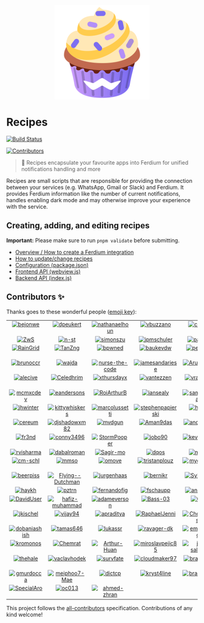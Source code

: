 <p align="center">
    <a href="https://ferdium.org/services">
      <img src="./logo.svg" alt="" width="250"/>
    </a>
</p>

# Recipes

<a href="https://github.com/ferdium/ferdium-recipes/actions/workflows/builds.yml"><img alt="Build Status" src="https://github.com/ferdium/ferdium-recipes/actions/workflows/builds.yml/badge.svg?branch=main&event=push"></a>
<!-- ALL-CONTRIBUTORS-BADGE:START - Do not remove or modify this section -->
<a href='#contributors-'><img src='https://img.shields.io/badge/contributors-135-default.svg?logo=github' alt='Contributors'/></a>
<!-- ALL-CONTRIBUTORS-BADGE:END -->
<!-- TODO: Uncomment once we get funding sorted
<a href="#backers-via-opencollective"><img alt="Open Collective backers" src="https://img.shields.io/opencollective/backers/getferdi?logo=open-collective"></a>
-->

> 🍰 Recipes encapsulate your favourite apps into Ferdium for unified notifications handling and more

Recipes are small scripts that are responsible for providing the connection between your services (e.g. WhatsApp, Gmail or Slack) and Ferdium. It provides Ferdium information like the number of current notifications, handles enabling dark mode and may otherwise improve your experience with the service.

## Creating, adding, and editing recipes

**Important:** Please make sure to run `pnpm validate` before submitting.

* [Overview / How to create a Ferdium integration](docs/integration.md)
* [How to update/change recipes](docs/updating.md)
* [Configuration (package.json)](docs/configuration.md)
* [Frontend API (webview.js)](docs/frontend_api.md)
* [Backend API (index.js)](docs/backend_api.md)

## Contributors ✨

Thanks goes to these wonderful people ([emoji key](https://allcontributors.org/docs/en/emoji-key)):

<!-- ALL-CONTRIBUTORS-LIST:START - Do not remove or modify this section -->
<!-- prettier-ignore-start -->
<!-- markdownlint-disable -->
<table>
  <tbody>
    <tr>
      <td align="center" valign="top" width="14.28%"><a href='https://github.com/bejonwe' title='Jonathan Weber: code'><img src='https://avatars.githubusercontent.com/u/1766000?v=4' alt='bejonwe' style='width:100px;'/></a></td>
      <td align="center" valign="top" width="14.28%"><a href='https://gitlab.com/dpeukert' title='Daniel Peukert: code'><img src='https://avatars.githubusercontent.com/u/3451904?v=4' alt='dpeukert' style='width:100px;'/></a></td>
      <td align="center" valign="top" width="14.28%"><a href='http://www.nathanaelhoun.fr' title='Nathanaël Houn: code'><img src='https://avatars.githubusercontent.com/u/45119518?v=4' alt='nathanaelhoun' style='width:100px;'/></a></td>
      <td align="center" valign="top" width="14.28%"><a href='https://github.com/vbuzzano' title='Vincent Buzzano: code'><img src='https://avatars.githubusercontent.com/u/280143?v=4' alt='vbuzzano' style='width:100px;'/></a></td>
      <td align="center" valign="top" width="14.28%"><a href='http://azkware.net' title='Carlos Solís: code'><img src='https://avatars.githubusercontent.com/u/1644021?v=4' alt='csolisr' style='width:100px;'/></a></td>
      <td align="center" valign="top" width="14.28%"><a href='http://www.ruippeixotog.net' title='Rui Gonçalves: code'><img src='https://avatars.githubusercontent.com/u/613493?v=4' alt='ruippeixotog' style='width:100px;'/></a></td>
      <td align="center" valign="top" width="14.28%"><a href='https://github.com/deadmeu' title='deadmeu: code'><img src='https://avatars.githubusercontent.com/u/12111013?v=4' alt='deadmeu' style='width:100px;'/></a></td>
    </tr>
    <tr>
      <td align="center" valign="top" width="14.28%"><a href='https://github.com/ZwS' title='Anton Sudak: code'><img src='https://avatars.githubusercontent.com/u/2487205?v=4' alt='ZwS' style='width:100px;'/></a></td>
      <td align="center" valign="top" width="14.28%"><a href='https://voidptr.de' title='Nils Steinger: code'><img src='https://avatars.githubusercontent.com/u/2692085?v=4' alt='n-st' style='width:100px;'/></a></td>
      <td align="center" valign="top" width="14.28%"><a href='http://blog.simonszu.de' title='Simon Szustkowski: code, review'><img src='https://avatars.githubusercontent.com/u/700707?v=4' alt='simonszu' style='width:100px;'/></a></td>
      <td align="center" valign="top" width="14.28%"><a href='https://github.com/jpmschuler' title='jpmschuler: code'><img src='https://avatars.githubusercontent.com/u/12411176?v=4' alt='jpmschuler' style='width:100px;'/></a></td>
      <td align="center" valign="top" width="14.28%"><a href='http://panz3r.dev' title='Mattia Panzeri: code'><img src='https://avatars.githubusercontent.com/u/1754457?v=4' alt='panz3r' style='width:100px;'/></a></td>
      <td align="center" valign="top" width="14.28%"><a href='http://briankendall.net' title='Brian Kendall: code'><img src='https://avatars.githubusercontent.com/u/7917884?v=4' alt='briankendall' style='width:100px;'/></a></td>
      <td align="center" valign="top" width="14.28%"><a href='http://maxmd.xyz' title='Maxime Marty-Dessus: code'><img src='https://avatars.githubusercontent.com/u/25101871?v=4' alt='maximeMD' style='width:100px;'/></a></td>
    </tr>
    <tr>
      <td align="center" valign="top" width="14.28%"><a href='https://crtweb.ru/' title='Iaroslav: code'><img src='https://avatars.githubusercontent.com/u/5560310?v=4' alt='RainGrid' style='width:100px;'/></a></td>
      <td align="center" valign="top" width="14.28%"><a href='https://github.com/TanZng' title='Tania R. Zúñiga: code'><img src='https://avatars.githubusercontent.com/u/25267490?v=4' alt='TanZng' style='width:100px;'/></a></td>
      <td align="center" valign="top" width="14.28%"><a href='https://github.com/bpwned' title='Alex: code'><img src='https://avatars.githubusercontent.com/u/446744?v=4' alt='bpwned' style='width:100px;'/></a></td>
      <td align="center" valign="top" width="14.28%"><a href='https://github.com/baukevdw' title='Bauke van der Woude: code'><img src='https://avatars.githubusercontent.com/u/6784391?v=4' alt='baukevdw' style='width:100px;'/></a></td>
      <td align="center" valign="top" width="14.28%"><a href='https://github.com/pesader' title='pesader: code'><img src='https://avatars.githubusercontent.com/u/65264536?v=4' alt='pesader' style='width:100px;'/></a></td>
      <td align="center" valign="top" width="14.28%"><a href='https://github.com/tukiplus' title='tukiplus: code'><img src='https://avatars.githubusercontent.com/u/98679174?v=4' alt='tukiplus' style='width:100px;'/></a></td>
      <td align="center" valign="top" width="14.28%"><a href='https://www.linkedin.com/in/link2ravig/' title='Ravindra Gullapalli: code'><img src='https://avatars.githubusercontent.com/u/3313079?v=4' alt='ravindragullapalli' style='width:100px;'/></a></td>
    </tr>
    <tr>
      <td align="center" valign="top" width="14.28%"><a href='https://github.com/brunoccr' title='Bruno Rossetto: code'><img src='https://avatars.githubusercontent.com/u/5890352?v=4' alt='brunoccr' style='width:100px;'/></a></td>
      <td align="center" valign="top" width="14.28%"><a href='https://github.com/wajda' title='Alex Vayda: code'><img src='https://avatars.githubusercontent.com/u/795479?v=4' alt='wajda' style='width:100px;'/></a></td>
      <td align="center" valign="top" width="14.28%"><a href='https://github.com/nurse-the-code' title='Malachi Gruenhagen: code'><img src='https://avatars.githubusercontent.com/u/68450431?v=4' alt='nurse-the-code' style='width:100px;'/></a></td>
      <td align="center" valign="top" width="14.28%"><a href='https://github.com/jamesandariese' title='James Andariese: code'><img src='https://avatars.githubusercontent.com/u/2583421?v=4' alt='jamesandariese' style='width:100px;'/></a></td>
      <td align="center" valign="top" width="14.28%"><a href='http://linkedin.com/in/arun-woosaree' title='Arun Woosaree: code'><img src='https://avatars.githubusercontent.com/u/8227297?v=4' alt='Arunscape' style='width:100px;'/></a></td>
      <td align="center" valign="top" width="14.28%"><a href='https://github.com/Lawrence-ux' title='Carter Poe: review'><img src='https://avatars.githubusercontent.com/u/39221871?v=4' alt='Lawrence-ux' style='width:100px;'/></a></td>
      <td align="center" valign="top" width="14.28%"><a href='https://github.com/BramManuel' title='Bram Janssen: code'><img src='https://avatars.githubusercontent.com/u/27723033?v=4' alt='BramManuel' style='width:100px;'/></a></td>
    </tr>
    <tr>
      <td align="center" valign="top" width="14.28%"><a href='https://hiro-group.ronc.one' title='Alessandro Roncone: code'><img src='https://avatars.githubusercontent.com/u/4378663?v=4' alt='alecive' style='width:100px;'/></a></td>
      <td align="center" valign="top" width="14.28%"><a href='http://www.ielf.org' title='Celedhrim: code'><img src='https://avatars.githubusercontent.com/u/1573484?v=4' alt='Celedhrim' style='width:100px;'/></a></td>
      <td align="center" valign="top" width="14.28%"><a href='https://github.com/xthursdayx' title='thursday: infra'><img src='https://avatars.githubusercontent.com/u/18044308?v=4' alt='xthursdayx' style='width:100px;'/></a></td>
      <td align="center" valign="top" width="14.28%"><a href='https://vantezzen.io/' title='Bennett: code'><img src='https://avatars.githubusercontent.com/u/10333196?v=4' alt='vantezzen' style='width:100px;'/></a></td>
      <td align="center" valign="top" width="14.28%"><a href='https://github.com/vraravam' title='Vijay Aravamudhan: code'><img src='https://avatars.githubusercontent.com/u/69629?v=4' alt='vraravam' style='width:100px;'/></a></td>
      <td align="center" valign="top" width="14.28%"><a href='https://marussy.com/' title='Kristóf Marussy: code'><img src='https://avatars.githubusercontent.com/u/38888?v=4' alt='kris7t' style='width:100px;'/></a></td>
      <td align="center" valign="top" width="14.28%"><a href='https://github.com/oda-alexandre' title='Maitre_Oda: code'><img src='https://avatars.githubusercontent.com/u/43296168?v=4' alt='oda-alexandre' style='width:100px;'/></a></td>
    </tr>
    <tr>
      <td align="center" valign="top" width="14.28%"><a href='https://github.com/mcmxcdev' title='MCMXC: code'><img src='https://avatars.githubusercontent.com/u/16797721?v=4' alt='mcmxcdev' style='width:100px;'/></a></td>
      <td align="center" valign="top" width="14.28%"><a href='https://gaitenis.id.lv/' title='Edgars: code'><img src='https://avatars.githubusercontent.com/u/9976861?v=4' alt='eandersons' style='width:100px;'/></a></td>
      <td align="center" valign="top" width="14.28%"><a href='https://arthurbrugiere.fr/' title='Arthur Brugière: code'><img src='https://avatars.githubusercontent.com/u/16764085?v=4' alt='RoiArthurB' style='width:100px;'/></a></td>
      <td align="center" valign="top" width="14.28%"><a href='https://github.com/iansealy' title='Ian Sealy: code'><img src='https://avatars.githubusercontent.com/u/92045?v=4' alt='iansealy' style='width:100px;'/></a></td>
      <td align="center" valign="top" width="14.28%"><a href='https://github.com/sampathBlam' title='Sampath Kumar Krishnan: code'><img src='https://avatars.githubusercontent.com/u/17728976?v=4' alt='sampathBlam' style='width:100px;'/></a></td>
      <td align="center" valign="top" width="14.28%"><a href='https://tofran.com/' title='Francisco Marques: design'><img src='https://avatars.githubusercontent.com/u/5692603?v=4' alt='tofran' style='width:100px;'/></a></td>
      <td align="center" valign="top" width="14.28%"><a href='https://www.magitekai.com/' title='cybermoloch: code'><img src='https://avatars.githubusercontent.com/u/57740572?v=4' alt='cybermoloch' style='width:100px;'/></a></td>
    </tr>
    <tr>
      <td align="center" valign="top" width="14.28%"><a href='https://github.com/jhwinter' title='Jonathan Winter: code'><img src='https://avatars.githubusercontent.com/u/14960780?v=4' alt='jhwinter' style='width:100px;'/></a></td>
      <td align="center" valign="top" width="14.28%"><a href='https://kittywhiskers.eu/' title='Kittywhiskers Van Gogh: code'><img src='https://avatars.githubusercontent.com/u/63189531?v=4' alt='kittywhiskers' style='width:100px;'/></a></td>
      <td align="center" valign="top" width="14.28%"><a href='https://www.marcolussetti.com/' title='Marco Lussetti: code'><img src='https://avatars.githubusercontent.com/u/15794684?v=4' alt='marcolussetti' style='width:100px;'/></a></td>
      <td align="center" valign="top" width="14.28%"><a href='https://github.com/stephenpapierski' title='Stephen Papierski: code'><img src='https://avatars.githubusercontent.com/u/5900005?v=4' alt='stephenpapierski' style='width:100px;'/></a></td>
      <td align="center" valign="top" width="14.28%"><a href='https://github.com/halms' title='Daniel Halmschlager: design'><img src='https://avatars.githubusercontent.com/u/7513146?v=4' alt='halms' style='width:100px;'/></a></td>
      <td align="center" valign="top" width="14.28%"><a href='https://www.linkedin.com/in/gautamsi' title='Gautam Singh: code'><img src='https://avatars.githubusercontent.com/u/5769869?v=4' alt='gautamsi' style='width:100px;'/></a></td>
      <td align="center" valign="top" width="14.28%"><a href='https://github.com/Serubin' title='Solomon: code'><img src='https://avatars.githubusercontent.com/u/1234465?v=4' alt='Serubin' style='width:100px;'/></a></td>
    </tr>
    <tr>
      <td align="center" valign="top" width="14.28%"><a href='https://github.com/cereum' title='cereum: code'><img src='https://avatars.githubusercontent.com/u/49958069?v=4' alt='cereum' style='width:100px;'/></a></td>
      <td align="center" valign="top" width="14.28%"><a href='https://github.com/djshadowxm82' title='Alex Bloom: code'><img src='https://avatars.githubusercontent.com/u/10658965?v=4' alt='djshadowxm82' style='width:100px;'/></a></td>
      <td align="center" valign="top" width="14.28%"><a href='https://mvandergun.nl/' title='Mauro van der Gun: code'><img src='https://avatars.githubusercontent.com/u/51729581?v=4' alt='mvdgun' style='width:100px;'/></a></td>
      <td align="center" valign="top" width="14.28%"><a href='https://github.com/Aman9das' title='Aman9das: code'><img src='https://avatars.githubusercontent.com/u/39594914?v=4' alt='Aman9das' style='width:100px;'/></a></td>
      <td align="center" valign="top" width="14.28%"><a href='https://github.com/andrsussa' title='Andrés Ussa Caycedo: code'><img src='https://avatars.githubusercontent.com/u/1239353?v=4' alt='andrsussa' style='width:100px;'/></a></td>
      <td align="center" valign="top" width="14.28%"><a href='https://github.com/BilelJegham' title='Bilel Jegham: code'><img src='https://avatars.githubusercontent.com/u/20130405?v=4' alt='BilelJegham' style='width:100px;'/></a></td>
      <td align="center" valign="top" width="14.28%"><a href='https://bo.ro/' title='Boro Vukovic: code'><img src='https://avatars.githubusercontent.com/u/5162876?v=4' alt='TheBoroer' style='width:100px;'/></a></td>
    </tr>
    <tr>
      <td align="center" valign="top" width="14.28%"><a href='http://www.fr3nd.net/' title='Carles Amigó: code'><img src='https://avatars.githubusercontent.com/u/493065?v=4' alt='fr3nd' style='width:100px;'/></a></td>
      <td align="center" valign="top" width="14.28%"><a href='https://github.com/conny3496' title='Cornelius: code'><img src='https://avatars.githubusercontent.com/u/70640137?v=4' alt='conny3496' style='width:100px;'/></a></td>
      <td align="center" valign="top" width="14.28%"><a href='http://www.stormpoopersmith.com/' title='Daniel Smith: code'><img src='https://avatars.githubusercontent.com/u/1657182?v=4' alt='StormPooper' style='width:100px;'/></a></td>
      <td align="center" valign="top" width="14.28%"><a href='https://github.com/jobo90' title='Joel: design'><img src='https://avatars.githubusercontent.com/u/34029589?v=4' alt='jobo90' style='width:100px;'/></a></td>
      <td align="center" valign="top" width="14.28%"><a href='https://github.com/kevinpapst' title='Kevin Papst: code'><img src='https://avatars.githubusercontent.com/u/533162?v=4' alt='kevinpapst' style='width:100px;'/></a></td>
      <td align="center" valign="top" width="14.28%"><a href='https://kemenaran.winosx.com/' title='Pierre de La Morinerie: code'><img src='https://avatars.githubusercontent.com/u/179923?v=4' alt='kemenaran' style='width:100px;'/></a></td>
      <td align="center" valign="top" width="14.28%"><a href='https://prasanna.dev/' title='Prasanna: code'><img src='https://avatars.githubusercontent.com/u/380340?v=4' alt='prasann' style='width:100px;'/></a></td>
    </tr>
    <tr>
      <td align="center" valign="top" width="14.28%"><a href='https://github.com/rvisharma' title='Ravi Sharma: code'><img src='https://avatars.githubusercontent.com/u/5556114?v=4' alt='rvisharma' style='width:100px;'/></a></td>
      <td align="center" valign="top" width="14.28%"><a href='https://github.com/dabalroman' title='Roman Dąbal: code'><img src='https://avatars.githubusercontent.com/u/13556759?v=4' alt='dabalroman' style='width:100px;'/></a></td>
      <td align="center" valign="top" width="14.28%"><a href='https://github.com/Sagir-mo' title='Sagir Mo: code'><img src='https://avatars.githubusercontent.com/u/78988840?v=4' alt='Sagir-mo' style='width:100px;'/></a></td>
      <td align="center" valign="top" width="14.28%"><a href='https://github.com/dqos' title='Tamer: design, code'><img src='https://avatars.githubusercontent.com/u/8611981?v=4' alt='dqos' style='width:100px;'/></a></td>
      <td align="center" valign="top" width="14.28%"><a href='https://github.com/n-xlkt' title='aj: code'><img src='https://avatars.githubusercontent.com/u/1295659?v=4' alt='n-xlkt' style='width:100px;'/></a></td>
      <td align="center" valign="top" width="14.28%"><a href='https://github.com/beppe9000' title='beppe9000: code'><img src='https://avatars.githubusercontent.com/u/6625123?v=4' alt='beppe9000' style='width:100px;'/></a></td>
      <td align="center" valign="top" width="14.28%"><a href='http://blog.geekitude.be/' title='bidouilles: code'><img src='https://avatars.githubusercontent.com/u/1132382?v=4' alt='bidouilles' style='width:100px;'/></a></td>
    </tr>
    <tr>
      <td align="center" valign="top" width="14.28%"><a href='https://github.com/cm-schl' title='cm-schl: code'><img src='https://avatars.githubusercontent.com/u/63400209?v=4' alt='cm-schl' style='width:100px;'/></a></td>
      <td align="center" valign="top" width="14.28%"><a href='https://github.com/mmso' title='mmso: code'><img src='https://avatars.githubusercontent.com/u/352607?v=4' alt='mmso' style='width:100px;'/></a></td>
      <td align="center" valign="top" width="14.28%"><a href='https://github.com/omove' title='omove: code'><img src='https://avatars.githubusercontent.com/u/61330514?v=4' alt='omove' style='width:100px;'/></a></td>
      <td align="center" valign="top" width="14.28%"><a href='https://github.com/tristanplouz' title='tristanplouz: code'><img src='https://avatars.githubusercontent.com/u/6893466?v=4' alt='tristanplouz' style='width:100px;'/></a></td>
      <td align="center" valign="top" width="14.28%"><a href='https://mydarkstar.net' title='mydarkstar: review, code'><img src='https://avatars.githubusercontent.com/u/17343993?v=4' alt='mydarkstar' style='width:100px;'/></a></td>
      <td align="center" valign="top" width="14.28%"><a href='https://github.com/Karrq' title='Karrq: code'><img src='https://avatars.githubusercontent.com/u/3997923?v=4' alt='Karrq' style='width:100px;'/></a></td>
      <td align="center" valign="top" width="14.28%"><a href='https://github.com/ferrazpedro' title='Pedro Ferraz: code'><img src='https://avatars.githubusercontent.com/u/37643357?v=4' alt='ferrazpedro' style='width:100px;'/></a></td>
    </tr>
    <tr>
      <td align="center" valign="top" width="14.28%"><a href='https://copypastas.beerpsi.me' title='beerpsi: code'><img src='https://avatars.githubusercontent.com/u/92439990?v=4' alt='beerpiss' style='width:100px;'/></a></td>
      <td align="center" valign="top" width="14.28%"><a href='https://github.com/Flying--Dutchman' title='Flying--Dutchman: code'><img src='https://avatars.githubusercontent.com/u/9158539?v=4' alt='Flying--Dutchman' style='width:100px;'/></a></td>
      <td align="center" valign="top" width="14.28%"><a href='http://gitlab.lakedrops.com' title='Jürgen Haas: code'><img src='https://avatars.githubusercontent.com/u/1475675?v=4' alt='jurgenhaas' style='width:100px;'/></a></td>
      <td align="center" valign="top" width="14.28%"><a href='http://bernhard.kralofsky.com' title='Bernhard: code'><img src='https://avatars.githubusercontent.com/u/6146026?v=4' alt='bernikr' style='width:100px;'/></a></td>
      <td align="center" valign="top" width="14.28%"><a href='https://hello.guillaume.engineer/' title='Guillaume Assier: code'><img src='https://avatars.githubusercontent.com/u/18405490?v=4' alt='Sykursen' style='width:100px;'/></a></td>
      <td align="center" valign="top" width="14.28%"><a href='https://github.com/Latschenharry' title='Latschenharry: code'><img src='https://avatars.githubusercontent.com/u/12736979?v=4' alt='Latschenharry' style='width:100px;'/></a></td>
      <td align="center" valign="top" width="14.28%"><a href='https://posix.dev.br' title='Daniel Souza: code'><img src='https://avatars.githubusercontent.com/u/13279154?v=4' alt='danisztls' style='width:100px;'/></a></td>
    </tr>
    <tr>
      <td align="center" valign="top" width="14.28%"><a href='http://haykh.github.io' title='hayk: code'><img src='https://avatars.githubusercontent.com/u/7251306?v=4' alt='haykh' style='width:100px;'/></a></td>
      <td align="center" valign="top" width="14.28%"><a href='http://pztrn.name/' title='Stanislav N.: code'><img src='https://avatars.githubusercontent.com/u/869402?v=4' alt='pztrn' style='width:100px;'/></a></td>
      <td align="center" valign="top" width="14.28%"><a href='https://github.com/fernandofig' title='Fernando Figueiredo: code'><img src='https://avatars.githubusercontent.com/u/1110864?v=4' alt='fernandofig' style='width:100px;'/></a></td>
      <td align="center" valign="top" width="14.28%"><a href='https://fschaupp.me' title='fschaupp: code'><img src='https://avatars.githubusercontent.com/u/26521758?v=4' alt='fschaupp' style='width:100px;'/></a></td>
      <td align="center" valign="top" width="14.28%"><a href='https://www.bouma.tech' title='Anne Douwe Bouma: code'><img src='https://avatars.githubusercontent.com/u/6921250?v=4' alt='anned20' style='width:100px;'/></a></td>
      <td align="center" valign="top" width="14.28%"><a href='https://kishaningithub.github.io/' title='Kishan B: code'><img src='https://avatars.githubusercontent.com/u/763760?v=4' alt='kishaningithub' style='width:100px;'/></a></td>
      <td align="center" valign="top" width="14.28%"><a href='https://github.com/langdon' title='langdon: doc, code'><img src='https://avatars.githubusercontent.com/u/1832177?v=4' alt='langdon' style='width:100px;'/></a></td>
    </tr>
    <tr>
      <td align="center" valign="top" width="14.28%"><a href='https://www.linkedin.com/in/davidengenheiro/?locale=en_US' title='David Kennedy Souza Araújo: code'><img src='https://avatars.githubusercontent.com/u/6628028?v=4' alt='DavidUser' style='width:100px;'/></a></td>
      <td align="center" valign="top" width="14.28%"><a href='https://github.com/hafiz-muhammad' title='Abdul Hafiz Muhammad: code'><img src='https://avatars.githubusercontent.com/u/109435420?v=4' alt='hafiz-muhammad' style='width:100px;'/></a></td>
      <td align="center" valign="top" width="14.28%"><a href='https://github.com/adameverson' title='Adam Everson Souza Araújo: code'><img src='https://avatars.githubusercontent.com/u/24993219?v=4' alt='adameverson' style='width:100px;'/></a></td>
      <td align="center" valign="top" width="14.28%"><a href='http://miokimia.com' title='Edmundo Sanchez: code'><img src='https://avatars.githubusercontent.com/u/10700343?v=4' alt='Bass-03' style='width:100px;'/></a></td>
      <td align="center" valign="top" width="14.28%"><a href='https://blog.userctl.xyz/' title='JP Roemer: code'><img src='https://avatars.githubusercontent.com/u/2822534?v=4' alt='0rax' style='width:100px;'/></a></td>
      <td align="center" valign="top" width="14.28%"><a href='https://xgqt.gitlab.io' title='Maciej Barć: code'><img src='https://avatars.githubusercontent.com/u/47485207?v=4' alt='xgqt' style='width:100px;'/></a></td>
      <td align="center" valign="top" width="14.28%"><a href='http://calvinyoung.org' title='Calvin Young: code'><img src='https://avatars.githubusercontent.com/u/1173768?v=4' alt='calvinwyoung' style='width:100px;'/></a></td>
    </tr>
    <tr>
      <td align="center" valign="top" width="14.28%"><a href='http://www.datlicht.de' title='Jan Kischel: code'><img src='https://avatars.githubusercontent.com/u/11940089?v=4' alt='jkischel' style='width:100px;'/></a></td>
      <td align="center" valign="top" width="14.28%"><a href='https://github.com/vijay94' title='vijay sundharapandiyan: code'><img src='https://avatars.githubusercontent.com/u/8709375?v=4' alt='vijay94' style='width:100px;'/></a></td>
      <td align="center" valign="top" width="14.28%"><a href='https://devmuslim.id' title='Adinda Praditya: code'><img src='https://avatars.githubusercontent.com/u/70412?v=4' alt='apraditya' style='width:100px;'/></a></td>
      <td align="center" valign="top" width="14.28%"><a href='https://rjenni.ch' title='Raphael Jenni: code'><img src='https://avatars.githubusercontent.com/u/14369284?v=4' alt='RaphaelJenni' style='width:100px;'/></a></td>
      <td align="center" valign="top" width="14.28%"><a href='https://www.choroman.ski' title='Brian Choromanski: code'><img src='https://avatars.githubusercontent.com/u/3665694?v=4' alt='Choromanski' style='width:100px;'/></a></td>
      <td align="center" valign="top" width="14.28%"><a href='https://github.com/chappy84' title='Tom Chapman: code'><img src='https://avatars.githubusercontent.com/u/912440?v=4' alt='chappy84' style='width:100px;'/></a></td>
      <td align="center" valign="top" width="14.28%"><a href='https://github.com/matchcom-cahors' title='matchcom-cahors: code'><img src='https://avatars.githubusercontent.com/u/113764421?v=4' alt='matchcom-cahors' style='width:100px;'/></a></td>
    </tr>
    <tr>
      <td align="center" valign="top" width="14.28%"><a href='https://github.com/dobaniashish' title='Ashish Dobani: code'><img src='https://avatars.githubusercontent.com/u/20734580?v=4' alt='dobaniashish' style='width:100px;'/></a></td>
      <td align="center" valign="top" width="14.28%"><a href='https://github.com/tamas646' title='tamas646: code'><img src='https://avatars.githubusercontent.com/u/37243375?v=4' alt='tamas646' style='width:100px;'/></a></td>
      <td align="center" valign="top" width="14.28%"><a href='https://github.com/lukassr' title='Lukas Svicarovic: code'><img src='https://avatars.githubusercontent.com/u/10482758?v=4' alt='lukassr' style='width:100px;'/></a></td>
      <td align="center" valign="top" width="14.28%"><a href='https://github.com/ravager-dk' title='Martin Nygaard Jensen: code'><img src='https://avatars.githubusercontent.com/u/69148218?v=4' alt='ravager-dk' style='width:100px;'/></a></td>
      <td align="center" valign="top" width="14.28%"><a href='https://github.com/emdfonseca' title='Emanuel Fonseca: code'><img src='https://avatars.githubusercontent.com/u/12010090?v=4' alt='emdfonseca' style='width:100px;'/></a></td>
      <td align="center" valign="top" width="14.28%"><a href='http://victorbnl.github.io' title='Victor B.: code'><img src='https://avatars.githubusercontent.com/u/39555268?v=4' alt='victorbnl' style='width:100px;'/></a></td>
      <td align="center" valign="top" width="14.28%"><a href='https://github.com/magnouvean' title='magnouvean: code'><img src='https://avatars.githubusercontent.com/u/85435692?v=4' alt='magnouvean' style='width:100px;'/></a></td>
    </tr>
    <tr>
      <td align="center" valign="top" width="14.28%"><a href='https://github.com/kromonos' title='Kromonos: code'><img src='https://avatars.githubusercontent.com/u/1553902?v=4' alt='kromonos' style='width:100px;'/></a></td>
      <td align="center" valign="top" width="14.28%"><a href='https://github.com/Chemrat' title='Valerii Malov: code'><img src='https://avatars.githubusercontent.com/u/2371572?v=4' alt='Chemrat' style='width:100px;'/></a></td>
      <td align="center" valign="top" width="14.28%"><a href='https://github.com/Arthur-Huan' title='Arthur H: code'><img src='https://avatars.githubusercontent.com/u/106561822?v=4' alt='Arthur-Huan' style='width:100px;'/></a></td>
      <td align="center" valign="top" width="14.28%"><a href='https://www.linkedin.com/in/miroslav-pejic-976a07101/' title='Miroslav Pejic: code'><img src='https://avatars.githubusercontent.com/u/70838434?v=4' alt='miroslavpejic85' style='width:100px;'/></a></td>
      <td align="center" valign="top" width="14.28%"><a href='https://jalil-salame.github.io' title='Jalil Salamé: code'><img src='https://avatars.githubusercontent.com/u/60845989?v=4' alt='jalil-salame' style='width:100px;'/></a></td>
      <td align="center" valign="top" width="14.28%"><a href='https://github.com/mindcombatant' title='mindcombatant: code'><img src='https://avatars.githubusercontent.com/u/9550058?v=4' alt='mindcombatant' style='width:100px;'/></a></td>
      <td align="center" valign="top" width="14.28%"><a href='https://area-thinking.net' title='S Wulf: code'><img src='https://avatars.githubusercontent.com/u/656360?v=4' alt='DustRaven' style='width:100px;'/></a></td>
    </tr>
    <tr>
      <td align="center" valign="top" width="14.28%"><a href='http://jhale.dev' title='Joseph Hale: code'><img src='https://avatars.githubusercontent.com/u/47901316?v=4' alt='thehale' style='width:100px;'/></a></td>
      <td align="center" valign="top" width="14.28%"><a href='https://github.com/vaclavhodek' title='vaclavhodek: code'><img src='https://avatars.githubusercontent.com/u/15908007?v=4' alt='vaclavhodek' style='width:100px;'/></a></td>
      <td align="center" valign="top" width="14.28%"><a href='https://github.com/survfate' title='survfate: code'><img src='https://avatars.githubusercontent.com/u/10634948?v=4' alt='survfate' style='width:100px;'/></a></td>
      <td align="center" valign="top" width="14.28%"><a href='https://dennis-heinri.ch' title='Dennis Heinrich: code'><img src='https://avatars.githubusercontent.com/u/4189795?v=4' alt='cloudmaker97' style='width:100px;'/></a></td>
      <td align="center" valign="top" width="14.28%"><a href='https://github.com/bradreeve' title='bradreeve: code'><img src='https://avatars.githubusercontent.com/u/5202911?v=4' alt='bradreeve' style='width:100px;'/></a></td>
      <td align="center" valign="top" width="14.28%"><a href='https://github.com/CiteopehtEripmav' title='Citeopeht Eripmav: code'><img src='https://avatars.githubusercontent.com/u/93918529?v=4' alt='CiteopehtEripmav' style='width:100px;'/></a></td>
      <td align="center" valign="top" width="14.28%"><a href='https://github.com/iconeb' title='iconeb: code'><img src='https://avatars.githubusercontent.com/u/5909391?v=4' alt='iconeb' style='width:100px;'/></a></td>
    </tr>
    <tr>
      <td align="center" valign="top" width="14.28%"><a href='http://linuxdojo.com' title='George Murdocca: code'><img src='https://avatars.githubusercontent.com/u/3752765?v=4' alt='gmurdocca' style='width:100px;'/></a></td>
      <td align="center" valign="top" width="14.28%"><a href='https://github.com/meiphoo7-Mae' title='meiphoo7-Mae: code'><img src='https://avatars.githubusercontent.com/u/95827976?v=4' alt='meiphoo7-Mae' style='width:100px;'/></a></td>
      <td align="center" valign="top" width="14.28%"><a href='https://dictcp.men' title='Dick Tang: code'><img src='https://avatars.githubusercontent.com/u/1752436?v=4' alt='dictcp' style='width:100px;'/></a></td>
      <td align="center" valign="top" width="14.28%"><a href='https://github.com/kryst4line' title='kryst4line: code'><img src='https://avatars.githubusercontent.com/u/145540037?v=4' alt='kryst4line' style='width:100px;'/></a></td>
      <td align="center" valign="top" width="14.28%"><a href='https://www.geekytidbits.com' title='Brady Holt: code'><img src='https://avatars.githubusercontent.com/u/759811?v=4' alt='bradymholt' style='width:100px;'/></a></td>
      <td align="center" valign="top" width="14.28%"><a href='https://github.com/nikolaykhodov' title='Nikolay Khodov: code'><img src='https://avatars.githubusercontent.com/u/101510?v=4' alt='nikolaykhodov' style='width:100px;'/></a></td>
      <td align="center" valign="top" width="14.28%"><a href='https://github.com/daudfatihah' title='daudfatihah: code'><img src='https://avatars.githubusercontent.com/u/15126928?v=4' alt='daudfatihah' style='width:100px;'/></a></td>
    </tr>
    <tr>
      <td align="center" valign="top" width="14.28%"><a href='https://github.com/SpecialAro' title='André Oliveira: code, infra'><img src='https://avatars.githubusercontent.com/u/37463445?v=4' alt='SpecialAro' style='width:100px;'/></a></td>
      <td align="center" valign="top" width="14.28%"><a href='https://github.com/oc013' title='oc013: code'><img src='https://avatars.githubusercontent.com/u/101832295?v=4' alt='oc013' style='width:100px;'/></a></td>
      <td align="center" valign="top" width="14.28%"><a href='https://github.com/ahmed-zhran' title='ahmed-zhran: code'><img src='https://avatars.githubusercontent.com/u/29282428?v=4' alt='ahmed-zhran' style='width:100px;'/></a></td>
    </tr>
  </tbody>
</table>

<!-- markdownlint-restore -->
<!-- prettier-ignore-end -->

<!-- ALL-CONTRIBUTORS-LIST:END -->

This project follows the [all-contributors](https://github.com/all-contributors/all-contributors) specification. Contributions of any kind welcome!
